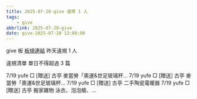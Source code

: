 ```yaml
---
title: 2025-07-20-give 違規 1 人
tags:
    - give
abbrlink: 2025-07-20-give
date: give-2025-07-20 12:00:00
---
```

give 板 [板規連結](https://www.ptt.cc/bbs/give/M.1612495900.A.C32.html)
昨天違規 1 人
<!-- more -->

違規清單
單日不得超過 3 篇

7/19 yufe □ [贈送] 古亭 麥當勞「奧運&世足玻璃杯…
7/19 yufe □ [贈送] 古亭 麥當勞「奧運&世足玻璃杯…
7/19 yufe □ [贈送] 古亭 二手陶瓷電暖器
7/19 yufe □ [贈送] 古亭 搬家雜物 泳衣、泡泡槍、…